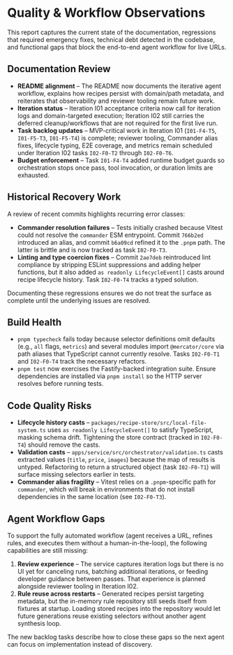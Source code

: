 # Quality & Workflow Observations

This report captures the current state of the documentation, regressions that required emergency fixes, technical debt detected in the codebase, and functional gaps that block the end-to-end agent workflow for live URLs.

## Documentation Review

- **README alignment** – The README now documents the iterative agent workflow, explains how recipes persist with domain/path metadata, and reiterates that observability and reviewer tooling remain future work.
- **Iteration status** – Iteration I01 acceptance criteria now call for iteration logs and domain-targeted execution; Iteration I02 still carries the deferred cleanup/workflows that are not required for the first live run.
- **Task backlog updates** – MVP-critical work in Iteration I01 (`I01-F4-T5`, `I01-F5-T3`, `I01-F5-T4`) is complete; reviewer tooling, Commander alias fixes, lifecycle typing, E2E coverage, and metrics remain scheduled under Iteration I02 tasks `I02-F0-T2` through `I02-F0-T6`.
- **Budget enforcement** – Task `I01-F4-T4` added runtime budget guards so orchestration stops once pass, tool invocation, or duration limits are exhausted.

## Historical Recovery Work

A review of recent commits highlights recurring error classes:

- **Commander resolution failures** – Tests initially crashed because Vitest could not resolve the `commander` ESM entrypoint. Commit `766b2ed` introduced an alias, and commit `b6a09cd` refined it to the `.pnpm` path. The latter is brittle and is now tracked as task `I02-F0-T3`.
- **Linting and type coercion fixes** – Commit `2ae7deb` reintroduced lint compliance by stripping ESLint suppressions and adding helper functions, but it also added `as readonly LifecycleEvent[]` casts around recipe lifecycle history. Task `I02-F0-T4` tracks a typed solution.

Documenting these regressions ensures we do not treat the surface as complete until the underlying issues are resolved.

## Build Health

- `pnpm typecheck` fails today because selector definitions omit defaults (e.g., `all` flags, `metrics`) and several modules import `@mercator/core` via path aliases that TypeScript cannot currently resolve. Tasks `I02-F0-T1` and `I02-F0-T4` track the necessary refactors.
- `pnpm test` now exercises the Fastify-backed integration suite. Ensure dependencies are installed via `pnpm install` so the HTTP server resolves before running tests.

## Code Quality Risks

- **Lifecycle history casts** – `packages/recipe-store/src/local-file-system.ts` uses `as readonly LifecycleEvent[]` to satisfy TypeScript, masking schema drift. Tightening the store contract (tracked in `I02-F0-T4`) should remove the casts.
- **Validation casts** – `apps/service/src/orchestrator/validation.ts` casts extracted values (`title`, `price`, `images`) because the map of results is untyped. Refactoring to return a structured object (task `I02-F0-T1`) will surface missing selectors earlier in tests.
- **Commander alias fragility** – Vitest relies on a `.pnpm`-specific path for `commander`, which will break in environments that do not install dependencies in the same location (see `I02-F0-T3`).

## Agent Workflow Gaps

To support the fully automated workflow (agent receives a URL, refines rules, and executes them without a human-in-the-loop), the following capabilities are still missing:

1. **Review experience** – The service captures iteration logs but there is no UI yet for canceling runs, batching additional iterations, or feeding developer guidance between passes. That experience is planned alongside reviewer tooling in Iteration I02.
2. **Rule reuse across restarts** – Generated recipes persist targeting metadata, but the in-memory rule repository still seeds itself from fixtures at startup. Loading stored recipes into the repository would let future generations reuse existing selectors without another agent synthesis loop.

The new backlog tasks describe how to close these gaps so the next agent can focus on implementation instead of discovery.
